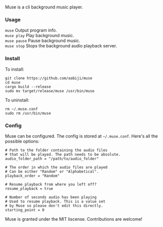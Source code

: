 Muse is a cli background music player.

### Usage
`muse`        Output program info.  
`muse play`   Play background music.  
`muse pause`  Pause background music.  
`muse stop`   Stops the background audio playback server.  

### Install
To install:
```
git clone https://github.com/aabiji/muse
cd muse
cargo build --release
sudo mv target/release/muse /usr/bin/muse
```

To uninstall:
```
rm ~/.muse.conf
sudo rm /usr/bin/muse
```

### Config
Muse can be configured. The config is stored
at `~/.muse.conf`. Here's all the possible options: 
```
# Path to the folder containing the audio files
# that will be played. The path needs to be absolute.
audio_folder_path = "/path/to/audio_folder"

# The order in which the audio files are played
# Can be either "Random" or "Alphabetical".
playback_order = "Random"

# Resume playback from where you left off?
resume_playback = true

# Number of seconds audio has been playing
# Used to resume playback. This is a value set
# by Muse so please don't edit this directly.
starting_point = 0
```

Muse is granted under the MIT liscense. Contributions are welcome!
